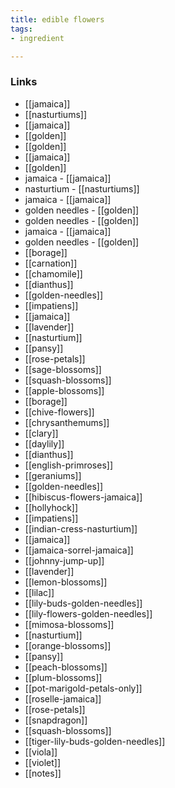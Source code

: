 ```yaml
---
title: edible flowers
tags:
- ingredient

---
```



### Links

* [[jamaica]]
* [[nasturtiums]]
* [[jamaica]]
* [[golden]]
* [[golden]]
* [[jamaica]]
* [[golden]]
* jamaica - [[jamaica]]
* nasturtium - [[nasturtiums]]
* jamaica - [[jamaica]]
* golden needles - [[golden]]
* golden needles - [[golden]]
* jamaica - [[jamaica]]
* golden needles - [[golden]]
* [[borage]]
* [[carnation]]
* [[chamomile]]
* [[dianthus]]
* [[golden-needles]]
* [[impatiens]]
* [[jamaica]]
* [[lavender]]
* [[nasturtium]]
* [[pansy]]
* [[rose-petals]]
* [[sage-blossoms]]
* [[squash-blossoms]]
* [[apple-blossoms]]
* [[borage]]
* [[chive-flowers]]
* [[chrysanthemums]]
* [[clary]]
* [[daylily]]
* [[dianthus]]
* [[english-primroses]]
* [[geraniums]]
* [[golden-needles]]
* [[hibiscus-flowers-jamaica]]
* [[hollyhock]]
* [[impatiens]]
* [[indian-cress-nasturtium]]
* [[jamaica]]
* [[jamaica-sorrel-jamaica]]
* [[johnny-jump-up]]
* [[lavender]]
* [[lemon-blossoms]]
* [[lilac]]
* [[lily-buds-golden-needles]]
* [[lily-flowers-golden-needles]]
* [[mimosa-blossoms]]
* [[nasturtium]]
* [[orange-blossoms]]
* [[pansy]]
* [[peach-blossoms]]
* [[plum-blossoms]]
* [[pot-marigold-petals-only]]
* [[roselle-jamaica]]
* [[rose-petals]]
* [[snapdragon]]
* [[squash-blossoms]]
* [[tiger-lily-buds-golden-needles]]
* [[viola]]
* [[violet]]
* [[notes]]
